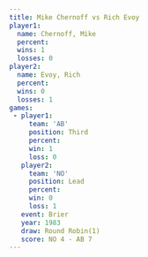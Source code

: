 ```yaml
---
title: Mike Chernoff vs Rich Evoy
player1:              
  name: Chernoff, Mike
  percent:            
  wins: 1             
  losses: 0           
player2:              
  name: Evoy, Rich    
  percent:            
  wins: 0             
  losses: 1           
games:
 - player1:         
     team: 'AB'     
     position: Third
     percent:       
     win: 1         
     loss: 0        
   player2:        
     team: 'NO'    
     position: Lead
     percent:      
     win: 0        
     loss: 1       
   event: Brier        
   year: 1983          
   draw: Round Robin(1)
   score: NO 4 - AB 7  
---
```


